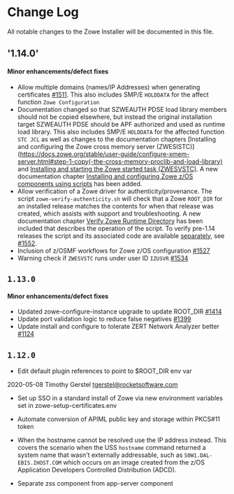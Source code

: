# Change Log

All notable changes to the Zowe Installer will be documented in this file.

## '1.14.0'

#### Minor enhancements/defect fixes
- Allow multiple domains (names/IP Addresses) when generating certificates [#1511](https://github.com/zowe/zowe-install-packaging/issues/1511).  This also includes SMP/E `HOLDDATA` for the affect function `Zowe Configuration`
- Documentation changed so that SZWEAUTH PDSE load library members should not be copied elsewhere, but instead the original installation target SZWEAUTH PDSE should be APF authorized and used as runtime load library.  This also includes SMP/E `HOLDDATA` for the affected function `STC JCL` as well as changes to the documentation chapters [Installing and configuring the Zowe cross memory server (ZWESISTC)](https://docs.zowe.org/stable/user-guide/configure-xmem-server.html#step-1-copy(-the-cross-memory-proclib-and-load-library) and [Installing and starting the Zowe started task (ZWESVSTC)](https://docs.zowe.org/stable/user-guide/configure-zowe-server.html).  A new documentation chapter [Installing and configuring Zowe z/OS components using scripts](https://docs.zowe.org/stable/user-guide/scripted-configure-server.html) has been added.
- Allow verification of a Zowe driver for authenticity/provenance.  The script `zowe-verify-authenticity.sh` will check that a Zowe `ROOT_DIR` for an installed release matches the contents for when that release was created, which assists with support and troubleshooting.  A new documentation chapter [Verify Zowe Runtime Directory](https://docs.zowe.org/stable/troubleshoot/verify-fingerprint.html) has been included that describes the operation of the script. To verify pre-1.14 releases the script and its associated code are available [separately](https://github.com/zowe/zowe-install-packaging/blob/master/files/fingerprint.pax), see [#1552](https://github.com/zowe/zowe-install-packaging/issues/1552).
- Inclusion of z/OSMF workflows for Zowe z/OS configuration [#1527](https://github.com/zowe/zowe-install-packaging/issues/1527)
- Warning check if `ZWESVSTC` runs under user ID `IZUSVR` [#1534](https://github.com/zowe/zowe-install-packaging/issues/1534)


## `1.13.0`

#### Minor enhancements/defect fixes
- Updated zowe-configure-instance upgrade to update ROOT_DIR [#1414](https://github.com/zowe/zowe-install-packaging/pull/1414)
- Update port validation logic to reduce false negatives [#1399](https://github.com/zowe/zowe-install-packaging/pull/1399)
- Update install and configure to tolerate ZERT Network Analyzer better [#1124](https://github.com/zowe/zowe-install-packaging/pull/1124)



## `1.12.0`

- Edit default plugin references to point to $ROOT_DIR env var

2020-05-08 Timothy Gerstel <tgerstel@rocketsoftware.com>

  - Set up SSO in a standard install of Zowe via new environment variables set
in zowe-setup-certificates.env

  - Automate conversion of APIML public key and storage within PKCS#11 token

- When the hostname cannot be resolved use the IP address instead.  This covers the scenario when the USS `hostname` command returned a system name that wasn't externally addressable, such as `S0W1.DAL-EBIS.IHOST.COM` which occurs on an image created from the z/OS Application Developers Controlled Distribution (ADCD).
- Separate zss component from app-server component
